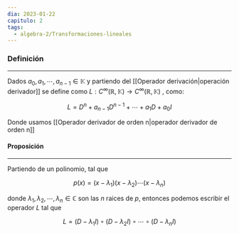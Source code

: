 ```yaml
---
dia: 2023-01-22
capitulo: 2
tags:
  - algebra-2/Transformaciones-lineales
---
```

### Definición
---
Dados $a_0, a_1, \cdots, a_{n-1} \in \mathbb{K}$ y partiendo del [[Operador derivación|operación derivador]] se define como $L: C^\infty(\mathbb{R}, \mathbb{K}) \to C^\infty(\mathbb{R}, \mathbb{K})$ , como:

$$ L = D^n + a_{n-1} D^{n-1} + \cdots + a_1 D + a_0 I$$

Donde usamos [[Operador derivador de orden n|operador derivador de orden n]]

#### Proposición
---
Partiendo de un polinomio, tal que

$$ p(x) = (x-\lambda_1)(x-\lambda_2)\cdots(x-\lambda_n) $$

donde $\lambda_1, \lambda_2, \cdots, \lambda_n \in \mathbb{C}$ son las $n$ raices de $p$, entonces podemos escribir el operador $L$ tal que 

$$ L = (D-\lambda_1 I) \circ (D-\lambda_2 I) \circ \cdots \circ (D-\lambda_n I)$$